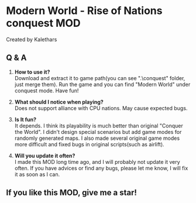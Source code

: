 # Modern World - Rise of Nations conquest MOD
Created by Kalethars

## Q & A
1. **How to use it?**  
   Download and extract it to game path(you can see ".\conquest" folder, just merge them). Run the game and you can find "Modern World" under conquest mode. Have fun!

2. **What should I notice when playing?**  
   Does not support alliance with CPU nations. May cause expected bugs.
   
3. **Is It fun?**  
   It depends. I think its playability is much better than original "Conquer the World". I didn't design special scenarios but add game modes for randomly generated maps. I also made several original game modes more difficult and fixed bugs in original scripts(such as airlift).

4. **Will you update it often?**  
   I made this MOD long time ago, and I will probably not update it very often. If you have advices or find any bugs, please let me know, I will fix it as soon as I can.
   
## If you like this MOD, give me a star!
